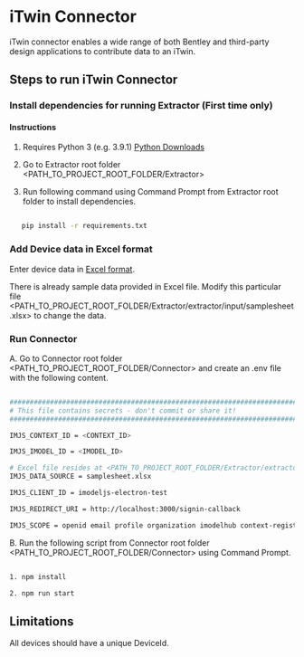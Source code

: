 # iTwin Connector

iTwin connector enables a wide range of both Bentley and third-party design applications to contribute data to an iTwin.

## Steps to run iTwin Connector

### Install dependencies for running Extractor (First time only)

#### Instructions

1. Requires Python 3 (e.g. 3.9.1) [Python Downloads](https://www.python.org/downloads/)

2. Go to Extractor root folder <PATH_TO_PROJECT_ROOT_FOLDER/Extractor>

3. Run following command using Command Prompt from Extractor root folder to install dependencies.

```sh

   pip install -r requirements.txt

```


### Add Device data in Excel format

Enter device data in [Excel format](https://github.com/Rahul-Jaiswal-dev/itwinConnectorsample/edit/master/Extractor/extractor/input).

There is already sample data provided in Excel file. Modify this particular file <PATH_TO_PROJECT_ROOT_FOLDER/Extractor/extractor/input/samplesheet.xlsx> to change the data.

### Run Connector

A. Go to Connector root folder <PATH_TO_PROJECT_ROOT_FOLDER/Connector> and create an .env file with the following content.

```sh

###############################################################################
# This file contains secrets - don't commit or share it!
###############################################################################

IMJS_CONTEXT_ID = <CONTEXT_ID>

IMJS_IMODEL_ID = <IMODEL_ID>

# Excel file resides at <PATH_TO_PROJECT_ROOT_FOLDER/Extractor/extractor/input/samplesheet.xlsx>
IMJS_DATA_SOURCE = samplesheet.xlsx

IMJS_CLIENT_ID = imodeljs-electron-test

IMJS_REDIRECT_URI = http://localhost:3000/signin-callback

IMJS_SCOPE = openid email profile organization imodelhub context-registry-service:read-only product-settings-service projectwise-share urlps-third-party

```

B. Run the following script from Connector root folder <PATH_TO_PROJECT_ROOT_FOLDER/Connector> using Command Prompt.

```sh

1. npm install

2. npm run start

```

## Limitations

All devices should have a unique DeviceId.
